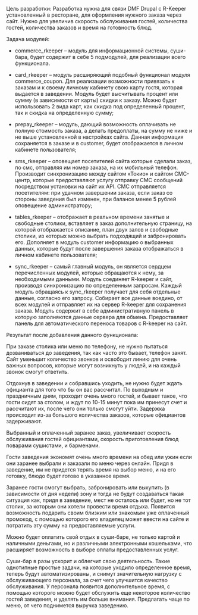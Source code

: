 Цель разработки:
Разработка нужна для связи DMF Drupal с R-Keeper установленный в ресторане, для оформления нужного заказа через сайт. Нужно для увеличив скорость обслуживания гостей, количества гостей, количества заказов и время на готовность блюд.

Задача модулей:
- commerce_rkeeper – модуль для информационной системы, суши-бара, будет содержит в себе 5 подмодулей, для реализации всего функционала.

- card_rkeeper – модуль расширяющий подобный функционал модуля commerce_coupon. Для реализации возможности привязать к заказам и к своему личному кабинету свою карту гостя, которая выдается в заведении. Модуль будет высчитывать процент или сумму (в зависимости от карты) скидки к заказу. Можно будет использовать 2 вида карт, как скидка под определенный процент, так и скидка на определенную сумму;

- prepay_rkeeper – модуль, дающий возможность оплачивать не полную стоимость заказа, а делать предоплаты, на сумму не ниже и не выше установленной в настройках сайта. Данная информация сохраняется в заказе и в customer, будет отображается в личном кабинете пользователя;

- sms_rkeeper – оповещает посетителей сайта которые сделали заказ, по смс, отправляя им номер заказа, на их мобильный телефон. Производит синхронизацию между сайтом «Токио» и сайтом СМС-центр, которые предоставляют услугу отправку СМС сообщений посредством установки на сайт их API. СМС отправляется посетителям: при удачном завершении заказа, если заказ со стороны заведения был изменен, при балансе менее 5 рублей оповещение администратору;

- tables_rkeeper – отображает в реальном времени занятые и свободные столики, вставляет в заказ дополнительную страницу, на которой отображается описание, план двух залов и свободные столики, из которых можно выбрать подходящий и забронировать его. Дополняет в модуль customer информацию о выбранных данных, которые будут после завершения заказа отображаться в личном кабинете пользователя;

- sync_rkeeper – самый главный модуль, он является сердцем перечисленных модулей, которые обращаются к нему, за необходимыми данными. Модуль соединяет R-keeper и сайт, производя синхронизацию по определенным запросам. Каждый модуль обращаясь к sync_rkeeper получает для себя отдельные данные, согласно его запросу. Собирает все данные воедино, от всех модулей и отправляет их на сервер R-keeper для сохранения заказа. Модуль содержит в себе административную панель в которую заполняются данные сервера для обмена. Предоставляет панель для автоматического переноса товаров с R-keeper на сайт.




Результат после добавления данного функционала:

При заказе столика или меню по телефону, не нужно пытаться дозваниваться до заведения, так как часто это бывает, телефон занят. Сайт уменьшит количество звонков и освободит линию для очень важных вопросов, которые могут возникнуть у людей, и на каждый звонок смогут ответить.

Отдохнув в заведении и собравшись уходить, не нужно будет ждать официанта для того что бы он вас рассчитал. По выходным и праздничным дням, проходит очень много гостей, и бывает такое, что гости сидят за столом, и ждут по 10-15 минут пока им принесут счет и рассчитают их, после чего они только смогут уйти. Задержка происходит из-за большого количества заказов, которые официантов задерживают.

Выбранный и оплаченный заранее заказ, увеличивает скорость обслуживания гостей официантами, скорость приготовления блюд поварами сушистами, и барменами.

Гости заведения экономят очень много времени на обед или ужин если они заранее выбрали и заказали по меню через онлайн. Придя в заведение, им не придется терять время на выбор меню, и на его готовку, блюдо будет готово в указанное время.

Заранее гости смогут выбрать, забронировать или выкупить (в зависимости от дня недели) зону и тогда не будут создаваться такая ситуация как, придя в заведение, мест не осталось или будет, но не тот столик, за которым они хотели провести время отдыха.
Появится возможность подарить своим близким или знакомым уже оплаченный промокод, с помощью которого его владелец может ввести на сайте и потратить эту сумму на предоставляемые услуги.

Можно будет оплатить свой отдых в суши-баре, не только картой и наличными деньгами, но и различными электронными кошельками, что расширяет возможность в выборе оплаты предоставленных услуг.

Суши-бар в разы ускорит и облегчит свою деятельность. Такие однотипные простые задачи, на которые уходило определенное время, теперь будут автоматизированы, и снимут значительную нагрузку с обслуживающего персонала, за счет чего улучшится качество обслуживания. У персонала появится дополнительное время, с помощью которого можно будет обслужить еще некоторое количество гостей заведения, и уделять им больше внимания. Предлагать чаще по меню, от чего поднимется выручка заведению.
